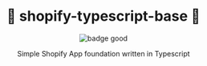 <h1 align="center">🚧 shopify-typescript-base 🚧</h1>

<p align="center"><img src="https://img.shields.io/badge/badge-yup-brightgreen.svg" title="badge good"></p>
<p align="center">Simple Shopify App foundation written in Typescript</p>


